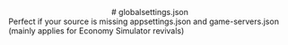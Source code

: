 <center># globalsettings.json</center>
Perfect if your source is missing appsettings.json and game-servers.json (mainly applies for Economy Simulator revivals)
